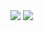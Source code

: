<picture>
  <source
    srcset="https://github-readme-stats.vercel.app/api?username=jslno&show_icons=true&icon_color=FB8C00&hide_border=true&theme=dark"
    media="(prefers-color-scheme: dark)"
  />
  <source
    srcset="https://github-readme-stats.vercel.app/api?username=jslno&show_icons=true&icon_color=FB8C00&hide_border=true"
    media="(prefers-color-scheme: light), (prefers-color-scheme: no-preference)"
  />
  <img src="https://github-readme-stats.vercel.app/api?username=jslno&show_icons=true&icon_color=FB8C00&hide_border=true" />
</picture>

<picture>
  <source
    srcset="https://github-readme-streak-stats.herokuapp.com?user=jslno&theme=dark&hide_border=true"
    media="(prefers-color-scheme: dark)"
  />
  <source
    srcset="https://github-readme-streak-stats.herokuapp.com?user=jslno&hide_border=true"
    media="(prefers-color-scheme: light), (prefers-color-scheme: no-preference)"
  />
  <img src="https://github-readme-streak-stats.herokuapp.com?user=jslno&hide_border=true" />
</picture>
